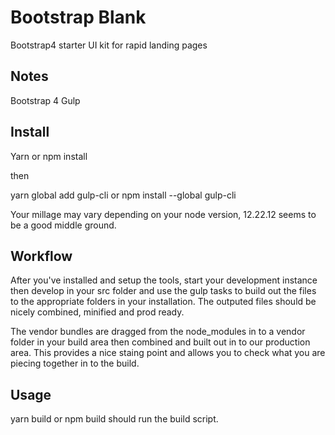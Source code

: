 # Bootstrap Blank

Bootstrap4 starter UI kit for rapid landing pages

## Notes

Bootstrap 4
Gulp

## Install

Yarn or npm install

then

yarn global add gulp-cli or npm install --global gulp-cli

Your millage may vary depending on your node version, 12.22.12 seems to be a good middle ground.

## Workflow

After you've installed and setup the tools, start your development instance then develop in your src folder and use the gulp tasks to build out the files to the appropriate folders in your installation. The outputed files should be nicely combined, minified and prod ready.

The vendor bundles are dragged from the node_modules in to a vendor folder in your build area then combined and built out in to our production area. This provides a nice staing point and allows you to check what you are piecing together in to the build.

## Usage

yarn build or npm build should run the build script.